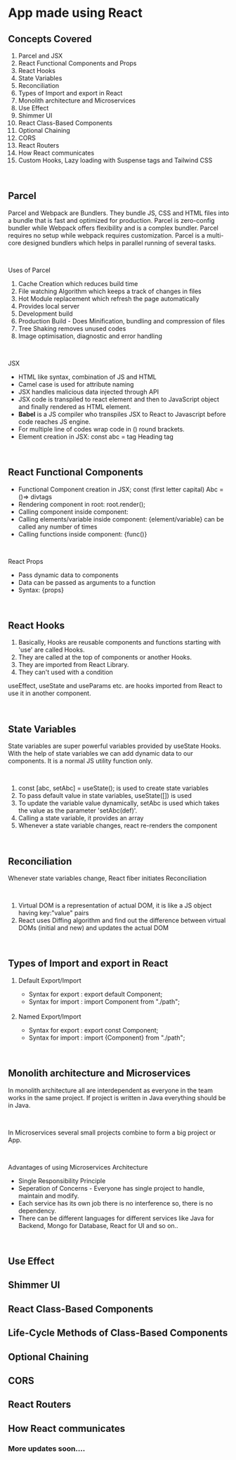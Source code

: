 <h1> App made using React</h1>
<h2> Concepts Covered</h2>
<ol>
<li>Parcel and JSX</li>
<li>React Functional Components and Props</li>
<li>React Hooks</li>
<li>State Variables</li>
<li>Reconciliation</li>
<li>Types of Import and export in React</li>
<li>Monolith architecture and Microservices </li>
<li>Use Effect</li>  
<li>Shimmer UI</li> 
<li>React Class-Based Components</li> 
<li>Optional Chaining</li> 
<li>CORS </li> 
<li>React Routers</li> 
<li>How React communicates</li>  
<li>Custom Hooks, Lazy loading with Suspense tags and Tailwind CSS</li> 
</ol>
<br>
<h2> Parcel </h2>
<p>Parcel and Webpack are Bundlers. They bundle JS, CSS and HTML files into a bundle that is fast and optimized for production. Parcel is zero-config bundler while Webpack offers flexibility and is a complex bundler. Parcel requires no setup while webpack requires customization. Parcel is a multi-core designed bundlers which helps in parallel running of several tasks.</p>
<br>
<p> Uses of Parcel</p>
<ol> 
<li>Cache Creation which reduces build time</li>
<li>File watching Algorithm which keeps a track of changes in files</li>
<li>Hot Module replacement which refresh the page automatically</li>
<li>Provides local server</li>
<li>Development build</li>
<li>Production Build - Does Minification, bundling and compression of files</li>
<li>Tree Shaking removes unused codes</li>
<li>Image optimisation, diagnostic and error handling</li>
</ol>
<br>
<p>JSX</p>
<ul>
<li>HTML like syntax, combination of JS and HTML</li>
<li>  Camel case is used for attribute naming</li>
<li>JSX handles malicious data injected through API</li>
<li>JSX code is transpiled to react element and then to JavaScript object and finally rendered as HTML element.</li>  
<li><strong>Babel</strong> is a JS compiler who transpiles JSX to React to Javascript before code reaches JS engine.</li>
<li>For multiple line of codes wrap code in () round brackets.
<li>Element creation in JSX:  const abc = tag Heading tag</li>
</ul>
<br>
<h2> React Functional Components </h2>
<ul>
<li>Functional Component creation in JSX; const (first letter capital) Abc =()=> divtags</li>
<li>Rendering component in root: root.render(<Component/>);</li>
<li>Calling component inside component: <Component/></li>
<li>Calling elements/variable inside component: {element/variable} can be called any number of times</li>
<li>Calling functions inside component: {func()}</li>
</ul>
<br>
<p>React Props </p>
<ul> 
<li>Pass dynamic data to components</li>
<li>Data can be passed as arguments to a function</li>
<li>Syntax: {props}</li>
</ul>
<br>
<h2>React Hooks</h2>
<ol>
<li>Basically, Hooks are reusable components and functions starting with 'use' are called Hooks.</li> 
<li>They are called at the top of components or another Hooks.</li> 
<li>They are imported from React Library.</li>
<li>They can't used with a condition</li>
</ol>
<p>useEffect, useState and useParams etc. are hooks imported from React to use it in another component.</p>
<br>
<h2>State Variables</h2>
<p> State variables are super powerful variables provided by useState Hooks. With the help of state variables we can add dynamic data to our components. It is a normal JS utility function only.</p>
<br>
<ol>
<li>const [abc, setAbc] = useState(); is used to create state variables</li>
<li> To pass default value in state variables, useState([]) is used</li>
<li> To update the variable value dynamically, setAbc is used which takes the value as the parameter 'setAbc(def)'.</li>
<li> Calling a state variable, it provides an array</li>
<li> Whenever a state variable changes, react re-renders the component</li>
</ol>
<br>
<h2>Reconciliation</h2>
<p> Whenever state variables change, React fiber initiates Reconciliation</p>
<br>
<ol>
<li> Virtual DOM is a representation of actual DOM, it is like a JS object having key:"value" pairs</li>
<li>React uses Diffing algorithm and find out the difference between virtual DOMs (initial and new) and updates the actual DOM 
</li>
</ol>
<br>
<h2>Types of Import and export in React </h2>
<ol>
<li>Default Export/Import</li>
<ul>
 <li>Syntax for export : export default Component;</li>
 <li>Syntax for import : import Component from "./path";</li>
</ul>
<br>
<li>Named Export/Import</li>
<ul>
 <li>Syntax for export : export const Component;</li>
 <li>Syntax for import : import {Component} from "./path";</li>
</ul>
</ol>
<br>
<h2>Monolith architecture and Microservices</h2>
<p> In monolith architecture all are interdependent as everyone in the team works in the same project. If project is written in Java everything should be in Java.</p><br>
<p>In Microservices several small projects combine to form a big project or App.</p><br>
<p>Advantages of using Microservices Architecture</p>
<ul>
<li> Single Responsibility Principle</li>
<li> Seperation of Concerns - Everyone has single project to handle, maintain and modify.</li>
<li> Each service has its own job there is no interference so, there is no dependency.</li>
<li>There can be different languages for different services like Java for Backend, Mongo for Database, React for UI and so on..</li>
</ul>
<br>
<h2>Use Effect </h2>
<h2>Shimmer UI  </h2>
<h2>React Class-Based Components </h2>
<h2> Life-Cycle Methods of Class-Based Components</h2>
<h2>Optional Chaining</h2>
<h2> CORS </h2>
<h2> React Routers </h2>
<h2> How React communicates </h2>



<h3> More updates soon....</h3>
